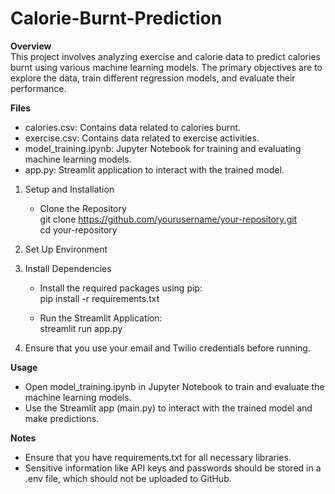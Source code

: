# Calorie-Burnt-Prediction  

**Overview**  
This project involves analyzing exercise and calorie data to predict calories burnt using various machine learning models. The primary objectives are to explore the data, train different regression models, and evaluate their performance.  

**Files**  
- calories.csv: Contains data related to calories burnt.  
- exercise.csv: Contains data related to exercise activities.  
- model_training.ipynb: Jupyter Notebook for training and evaluating machine learning models.  
- app.py: Streamlit application to interact with the trained model.  

1)  Setup and Installation  
      - Clone the Repository  
        git clone https://github.com/yourusername/your-repository.git  
        cd your-repository  

2)  Set Up Environment    

3)  Install Dependencies  
      - Install the required packages using pip:  
        pip install -r requirements.txt  

      - Run the Streamlit Application:  
        streamlit run app.py  
4)  Ensure that you use your email and Twilio credentials before running. 
       
**Usage**  
- Open model_training.ipynb in Jupyter Notebook to train and evaluate the machine learning models.  
- Use the Streamlit app (main.py) to interact with the trained model and make predictions.  

**Notes**  
- Ensure that you have requirements.txt for all necessary libraries.    
- Sensitive information like API keys and passwords should be stored in a .env file, which should not be uploaded to GitHub.  
